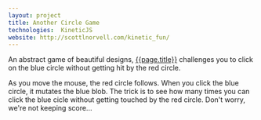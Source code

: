 ```yaml
---
layout: project
title: Another Circle Game
technologies:  KineticJS
website: http://scottlnorvell.com/kinetic_fun/
---
```


An abstract game of beautiful designs, [{{page.title}}]({{page.website}}) challenges you to click on the blue circle without getting hit by the red circle. 

As you move the mouse, the red circle follows. When you click the blue circle, it mutates the blue blob. The trick is to see how many times you can click the blue cicle without getting touched by the red circle. Don't worry, we're not keeping score...
